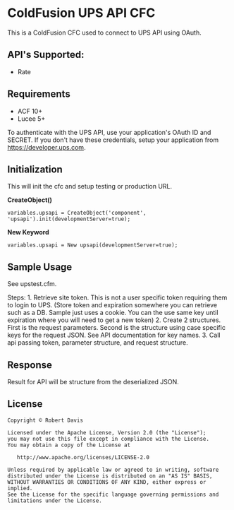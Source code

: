 # ColdFusion UPS API CFC

This is a ColdFusion CFC used to connect to UPS API using OAuth.

## API's Supported:
 * Rate
 

## Requirements
* ACF 10+
* Lucee 5+

To authenticate with the UPS API, use your application's OAuth ID and SECRET. If you don't have these credentials, setup your application from https://developer.ups.com.

## Initialization

This will init the cfc and setup testing or production URL.

**CreateObject()**

	variables.upsapi = CreateObject('component', 'upsapi').init(developmentServer=true);

**New Keyword**

	variables.upsapi = New upsapi(developmentServer=true);

## Sample Usage

See upstest.cfm.

Steps:
	1. Retrieve site token. This is not a user specific token requiring them to login to UPS.
	(Store token and expiration somewhere you can retrieve such as a DB. Sample just uses a cookie. You can the use same key until expiration where you will need to get a new token)
	2. Create 2 structures. First is the request parameters. Second is the structure using case specific keys for the request JSON. See API documentation for key names.
	3. Call api passing token, parameter structure, and request structure.

## Response

Result for API will be structure from the deserialized JSON.

## License

    Copyright © Robert Davis

    Licensed under the Apache License, Version 2.0 (the "License");
    you may not use this file except in compliance with the License.
    You may obtain a copy of the License at

       http://www.apache.org/licenses/LICENSE-2.0

    Unless required by applicable law or agreed to in writing, software
    distributed under the License is distributed on an "AS IS" BASIS,
    WITHOUT WARRANTIES OR CONDITIONS OF ANY KIND, either express or implied.
    See the License for the specific language governing permissions and
    limitations under the License.
